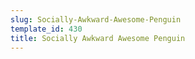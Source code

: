 ```yaml
---
slug: Socially-Awkward-Awesome-Penguin
template_id: 430
title: Socially Awkward Awesome Penguin
---
```

